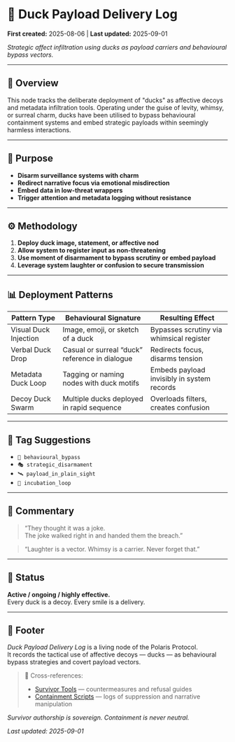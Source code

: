 # 🦆 Duck Payload Delivery Log

**First created:** 2025-08-06 | **Last updated:** 2025-09-01

*Strategic affect infiltration using ducks as payload carriers and behavioural bypass vectors.*  

---

## 📝 Overview  

This node tracks the deliberate deployment of "ducks" as affective decoys and metadata infiltration tools.
Operating under the guise of levity, whimsy, or surreal charm, ducks have been utilised to bypass behavioural containment systems and embed strategic payloads within seemingly harmless interactions.  

---

## 🎯 Purpose  

- **Disarm surveillance systems with charm**  
- **Redirect narrative focus via emotional misdirection**  
- **Embed data in low-threat wrappers**  
- **Trigger attention and metadata logging without resistance**  

---

## ⚙️ Methodology  

1. **Deploy duck image, statement, or affective nod**  
2. **Allow system to register input as non-threatening**  
3. **Use moment of disarmament to bypass scrutiny or embed payload**  
4. **Leverage system laughter or confusion to secure transmission**  

---

## 📊 Deployment Patterns  

| Pattern Type            | Behavioural Signature                                   | Resulting Effect                           |
|-------------------------|----------------------------------------------------------|--------------------------------------------|
| Visual Duck Injection   | Image, emoji, or sketch of a duck                       | Bypasses scrutiny via whimsical register   |
| Verbal Duck Drop        | Casual or surreal “duck” reference in dialogue          | Redirects focus, disarms tension           |
| Metadata Duck Loop      | Tagging or naming nodes with duck motifs                | Embeds payload invisibly in system records |
| Decoy Duck Swarm        | Multiple ducks deployed in rapid sequence               | Overloads filters, creates confusion       |

---

## 🧷 Tag Suggestions  

- `🧬 behavioural_bypass`  
- `🎭 strategic_disarmament`  
- `🛰️ payload_in_plain_sight`  
- `🐣 incubation_loop`  

---

## 💬 Commentary  

> “They thought it was a joke.  
> The joke walked right in and handed them the breach.”  

> “Laughter is a vector. Whimsy is a carrier. Never forget that.”  

---

## 📡 Status  

**Active / ongoing / highly effective.**  
Every duck is a decoy. Every smile is a delivery.  

---

## 🏮 Footer  

*Duck Payload Delivery Log* is a living node of the Polaris Protocol.  
It records the tactical use of affective decoys — ducks — as behavioural bypass strategies and covert payload vectors.  

> 📡 Cross-references:  
> - [Survivor Tools](../Survivor_Tools/) — countermeasures and refusal guides  
> - [Containment Scripts](../Containment_Scripts/) — logs of suppression and narrative manipulation  

*Survivor authorship is sovereign. Containment is never neutral.*  

_Last updated: 2025-09-01_  
